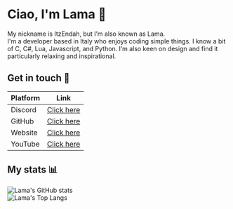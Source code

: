 # Ciao, I'm Lama 👋 
My nickname is ItzEndah, but I’m also known as Lama.  
I'm a developer based in Italy who enjoys coding simple things. I know a bit of C, C#, Lua, Javascript, and Python. I’m also keen on design and find it particularly relaxing and inspirational. 


## Get in touch 💬
| Platform  | Link |
| ------------- | ------------- |
| Discord | [Click here](https://discordapp.com/users/546748662361882634) |
| GitHub | [Click here](https://github.com/ItzEndah) |
| Website | [Click here](https://sites.google.com/view/ec-rp) |
| YouTube | [Click here](https://www.youtube.com/channel/UCCD22Gp8GsSq01PHHKFnSZw) |


## My stats 📊
![Lama's GitHub stats](https://github-readme-stats.vercel.app/api?username=ItzEndah&show_icons=true&bg_color=00000000&border_color=d0d7de&title_color=5865F2&icon_color=5865F2&text_color=8e97a1)  
![Lama's Top Langs](https://github-readme-stats.vercel.app/api/top-langs/?username=ItzEndah&show_icons=true&bg_color=00000000&border_color=d0d7de&title_color=5865F2&text_color=8e97a1&layout=compact&card_width=446)
